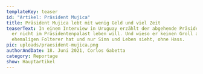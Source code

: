 ```yaml
---
templateKey: teaser
id: "Artikel: Präsident Mujica"
title: Präsident Mujica lebt mit wenig Geld und viel Zeit
teaserText: In einem Interview in Uruguay erzählt der abgehende Präsident, wieso
  er nicht im Präsidentenpalast leben will. Und wieso er keinen Groll auf seine
  ehemaligen Folterer hat und nur Sinn und Leben sieht, ohne Hass.
pic: uploads/praesident-mujica.png
authorAndDate: 18. Juni 2021, Corlos Gabetta
category: Reportage
show: Hauptartikel
---
```

